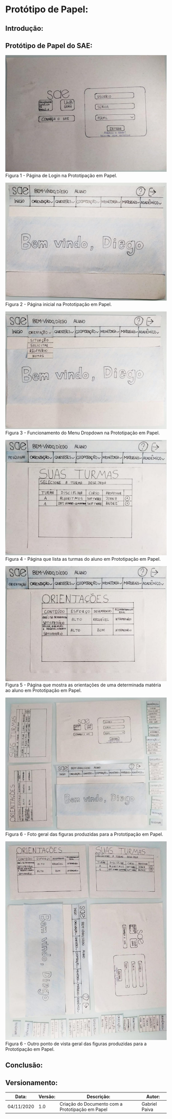 # Protótipo de Papel:

## Introdução:

## Protótipo de Papel do SAE:

![Página de Login](../images/prototipopapel/PPlogin.jpeg)
Figura 1 - Página de Login na Prototipação em Papel.

![Página inicial](../images/prototipopapel/PPhome.jpeg)
Figura 2 - Página inicial na Prototipação em Papel.

![Dropdown](../images/prototipopapel/PPdropdown.jpeg)
Figura 3 - Funcionamento do Menu Dropdown na Prototipação em Papel.

![Página de Turmas](../images/prototipopapel/PPturmas.jpeg)
Figura 4 - Página que lista as turmas do aluno em Prototipação em Papel.

![Página de Orientação](../images/prototipopapel/PPorientacoes.jpeg)
Figura 5 - Página que mostra as orientações de uma determinada matéria ao aluno em Prototipação em Papel.

![Artefatos produzidos 1](../images/prototipopapel/PPcompleto.jpeg)
Figura 6 - Foto geral das figuras produzidas para a Prototipação em Papel.

![Artefatos produzidos 2](../images/prototipopapel/PPcompleto2.jpeg)
Figura 6 - Outro ponto de vista geral das figuras produzidas para a Prototipação em Papel.

## Conclusão:

## Versionamento:
 Data:      | Versão: | Descrição:           | Autor:                       |
|------------|---------|----------------------|------------------------------|
| 04/11/2020 | 1.0     | Criação do Documento com a Prototipação em Papel | Gabriel Paiva |
